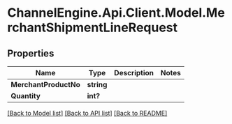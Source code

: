 # ChannelEngine.Api.Client.Model.MerchantShipmentLineRequest
## Properties

Name | Type | Description | Notes
------------ | ------------- | ------------- | -------------
**MerchantProductNo** | **string** |  | 
**Quantity** | **int?** |  | 

[[Back to Model list]](../README.md#documentation-for-models) [[Back to API list]](../README.md#documentation-for-api-endpoints) [[Back to README]](../README.md)

